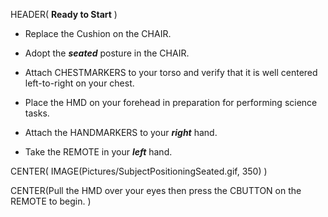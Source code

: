 HEADER( __Ready to Start__ )

- Replace the Cushion on the CHAIR.

- Adopt the *__seated__* posture in the CHAIR.

- Attach CHESTMARKERS to your torso and verify that it is well centered left-to-right on your chest.

- Place the HMD on your forehead in preparation for performing science tasks.

- Attach the HANDMARKERS to your *__right__* hand.

- Take the REMOTE in your *__left__* hand.

CENTER( IMAGE(Pictures/SubjectPositioningSeated.gif, 350) )
 
CENTER(Pull the HMD over your eyes then press the CBUTTON on the REMOTE to begin. )

